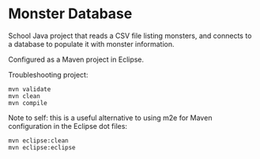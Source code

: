 # Monster Database

School Java project that reads a CSV file listing monsters,
and connects to a database to populate it with monster information.

Configured as a Maven project in Eclipse.


Troubleshooting project:

    mvn validate
    mvn clean
    mvn compile

Note to self: this is a useful alternative to using m2e for Maven configuration in the Eclipse dot files:

    mvn eclipse:clean
    mvn eclipse:eclipse
